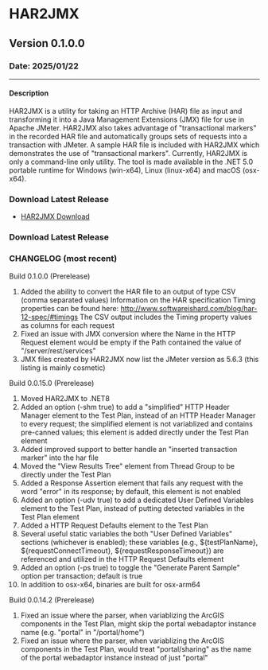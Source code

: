 # HAR2JMX
## Version 0.1.0.0
### Date: 2025/01/22

-------------------------------

#### Description 
HAR2JMX is a utility for taking an HTTP Archive (HAR) file as input and transforming it into a Java Management Extensions (JMX) file for use in Apache JMeter. HAR2JMX also takes advantage of "transactional markers" in the recorded HAR file and automatically groups sets of requests into a transaction with JMeter. A sample HAR file is included with HAR2JMX which demonstrates the use of "transactional markers". Currently, HAR2JMX is only a command-line only utility. The tool is made available in the .NET 5.0 portable runtime for Windows (win-x64), Linux (linux-x64) and macOS (osx-x64).

### Download Latest Release
- [HAR2JMX Download](../../main/binaries/latest/har2jmx_v0.1.0.0.zip)
  
### Download Latest Release

### CHANGELOG (most recent)
Build 0.1.0.0 (Prerelease)
1. Added the ability to convert the HAR file to an output of type CSV (comma separated values)
   Information on the HAR specification Timing properties can be found here: http://www.softwareishard.com/blog/har-12-spec/#timings
   The CSV output includes the Timing property values as columns for each request
2. Fixed an issue with JMX conversion where the Name in the HTTP Request element would be empty if the Path contained the value of "/server/rest/services"
3. JMX files created by HAR2JMX now list the JMeter version as 5.6.3 (this listing is mainly cosmetic)

Build 0.0.15.0 (Prerelease)
1. Moved HAR2JMX to .NET8
2. Added an option (-shm true) to add a "simplified" HTTP Header Manager element to the Test Plan, instead of an HTTP Header Manager to every request; the simplified element is not variablized and contains pre-canned values; this element is added directly under the Test Plan element
3. Added improved support to better handle an "inserted transaction marker" into the har file
4. Moved the "View Results Tree" element from Thread Group to be directly under the Test Plan
5. Added a Response Assertion element that fails any request with the word "error" in its response; by default, this element is not enabled
6. Added an option (-udv true) to add a dedicated User Defined Variables element to the Test Plan, instead of putting detected variables in the Test Plan element
7. Added a HTTP Request Defaults element to the Test Plan
8. Several useful static variables the both "User Defined Variables" sections (whichever is enabled); these variables (e.g., ${testPlanName}, ${requestConnectTimeout}, ${requestResponseTimeout}) are referenced and utilized in the HTTP Request Defaults element
9. Added an option (-ps true) to toggle the "Generate Parent Sample" option per transaction; default is true
10. In addition to osx-x64, binaries are built for osx-arm64
    
Build 0.0.14.2 (Prerelease)
1. Fixed an issue where the parser, when variablizing the ArcGIS components in the Test Plan, might skip the portal webadaptor instance name (e.g. "portal" in "/portal/home")
2. Fixed an issue where the parser, when variablizing the ArcGIS components in the Test Plan, would treat "portal/sharing" as the name of the portal webadaptor instance instead of just "portal"
